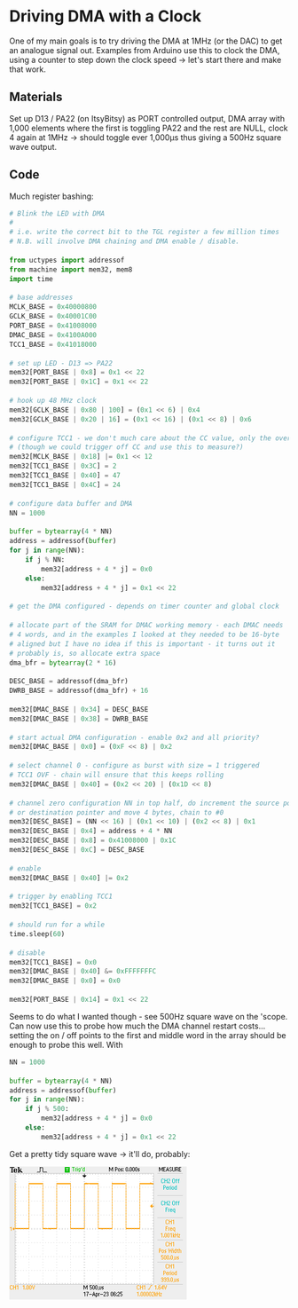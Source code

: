 # Driving DMA with a Clock

One of my main goals is to try driving the DMA at 1MHz (or the DAC) to get an analogue signal out. Examples from Arduino use this to clock the DMA, using a counter to step down the clock speed -> let's start there and make that work.

## Materials

Set up D13 / PA22 (on ItsyBitsy) as PORT controlled output, DMA array with 1,000 elements where the first is toggling PA22 and the rest are NULL, clock 4 again at 1MHz -> should toggle ever 1,000µs thus giving a 500Hz square wave output.

## Code

Much register bashing:

```python
# Blink the LED with DMA
#
# i.e. write the correct bit to the TGL register a few million times
# N.B. will involve DMA chaining and DMA enable / disable.

from uctypes import addressof
from machine import mem32, mem8
import time

# base addresses
MCLK_BASE = 0x40000800
GCLK_BASE = 0x40001C00
PORT_BASE = 0x41008000
DMAC_BASE = 0x4100A000
TCC1_BASE = 0x41018000

# set up LED - D13 => PA22
mem32[PORT_BASE | 0x8] = 0x1 << 22
mem32[PORT_BASE | 0x1C] = 0x1 << 22

# hook up 48 MHz clock
mem32[GCLK_BASE | 0x80 | 100] = (0x1 << 6) | 0x4
mem32[GCLK_BASE | 0x20 | 16] = (0x1 << 16) | (0x1 << 8) | 0x6

# configure TCC1 - we don't much care about the CC value, only the overflow
# (though we could trigger off CC and use this to measure?)
mem32[MCLK_BASE | 0x18] |= 0x1 << 12
mem32[TCC1_BASE | 0x3C] = 2
mem32[TCC1_BASE | 0x40] = 47
mem32[TCC1_BASE | 0x4C] = 24

# configure data buffer and DMA
NN = 1000

buffer = bytearray(4 * NN)
address = addressof(buffer)
for j in range(NN):
    if j % NN:
        mem32[address + 4 * j] = 0x0
    else:
        mem32[address + 4 * j] = 0x1 << 22

# get the DMA configured - depends on timer counter and global clock

# allocate part of the SRAM for DMAC working memory - each DMAC needs
# 4 words, and in the examples I looked at they needed to be 16-byte
# aligned but I have no idea if this is important - it turns out it
# probably is, so allocate extra space
dma_bfr = bytearray(2 * 16)

DESC_BASE = addressof(dma_bfr)
DWRB_BASE = addressof(dma_bfr) + 16

mem32[DMAC_BASE | 0x34] = DESC_BASE
mem32[DMAC_BASE | 0x38] = DWRB_BASE

# start actual DMA configuration - enable 0x2 and all priority?
mem32[DMAC_BASE | 0x0] = (0xF << 8) | 0x2

# select channel 0 - configure as burst with size = 1 triggered
# TCC1 OVF - chain will ensure that this keeps rolling
mem32[DMAC_BASE | 0x40] = (0x2 << 20) | (0x1D << 8)

# channel zero configuration NN in top half, do increment the source pointer
# or destination pointer and move 4 bytes, chain to #0
mem32[DESC_BASE] = (NN << 16) | (0x1 << 10) | (0x2 << 8) | 0x1
mem32[DESC_BASE | 0x4] = address + 4 * NN
mem32[DESC_BASE | 0x8] = 0x41008000 | 0x1C
mem32[DESC_BASE | 0xC] = DESC_BASE

# enable
mem32[DMAC_BASE | 0x40] |= 0x2

# trigger by enabling TCC1
mem32[TCC1_BASE] = 0x2

# should run for a while
time.sleep(60)

# disable
mem32[TCC1_BASE] = 0x0
mem32[DMAC_BASE | 0x40] &= 0xFFFFFFFC
mem32[DMAC_BASE | 0x0] = 0x0

mem32[PORT_BASE | 0x14] = 0x1 << 22
```

Seems to do what I wanted though - see 500Hz square wave on the 'scope. Can now use this to probe how much the DMA channel restart costs... setting the on / off points to the first and middle word in the array should be enough to probe this well. With

```python
NN = 1000

buffer = bytearray(4 * NN)
address = addressof(buffer)
for j in range(NN):
    if j % 500:
        mem32[address + 4 * j] = 0x0
    else:
        mem32[address + 4 * j] = 0x1 << 22
```

Get a pretty tidy square wave -> it'll do, probably:

![Oscilloscope trace, 1kHz square wave](./F0011TEK.png)
